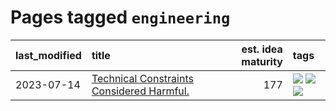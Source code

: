 # Pages tagged `engineering`

|last_modified|title|est. idea maturity|tags
|:---|:---|---:|:---|
|2023-07-14|[Technical Constraints Considered Harmful.](../constraints_considered_hazardous.md)|177|[![](https://img.shields.io/badge/tag-best_practices-161a53)](../tags/best_practices.md) [![](https://img.shields.io/badge/tag-engineering-b3194)](../tags/engineering.md) [![](https://img.shields.io/badge/tag-publication-d548d8)](../tags/publication.md)|